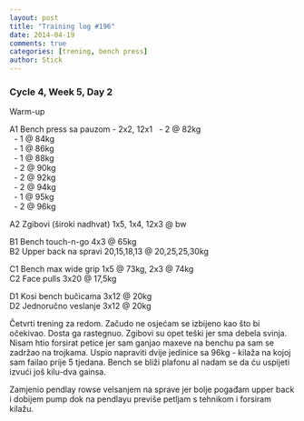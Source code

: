 ```yaml
---
layout: post
title: "Training log #196"
date: 2014-04-19
comments: true
categories: [trening, bench press]
author: Stick
---
```


### Cycle 4, Week 5, Day 2  

Warm-up  

A1 Bench press sa pauzom - 2x2, 12x1
&nbsp; - 2 @ 82kg    
&nbsp; - 1 @ 84kg    
&nbsp; - 1 @ 86kg    
&nbsp; - 1 @ 88kg    
&nbsp; - 2 @ 90kg    
&nbsp; - 2 @ 92kg    
&nbsp; - 2 @ 94kg    
&nbsp; - 1 @ 95kg    
&nbsp; - 2 @ 96kg    

A2 Zgibovi (široki nadhvat) 1x5, 1x4, 12x3 @ bw    

B1 Bench touch-n-go 4x3 @ 65kg   
B2 Upper back na spravi 20,15,18,13 @ 20,25,25,30kg     

C1 Bench max wide grip 1x5 @ 73kg, 2x3 @ 74kg      
C2 Face pulls 3x20 @ 17,5kg      

D1 Kosi bench bučicama 3x12 @ 20kg       
D2 Jednoručno veslanje 3x12 @ 20kg   

Četvrti trening za redom. Začudo ne osjećam se izbijeno kao što bi očekivao. Dosta ga rastegnuo. Zgibovi su opet teški jer sma debela svinja. Nisam htio forsirat petice jer sam ganjao maxeve na benchu pa sam se zadržao na trojkama. Uspio napraviti dvije jedinice sa 96kg - kilaža na kojoj sam failao prije 5 tjedana. Bench se bliži plafonu al nadam se da ću uspijeti izvući još kilu-dva gainsa.

Zamjenio pendlay rowse velsanjem na sprave jer bolje pogađam upper back i dobijem pump dok na pendlayu previše petljam s tehnikom i forsiram kilažu.
